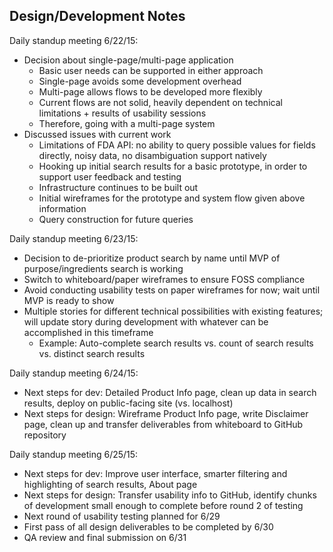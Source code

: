
## Design/Development Notes

Daily standup meeting 6/22/15:

- Decision about single-page/multi-page application
   - Basic user needs can be supported in either approach
   - Single-page avoids some development overhead
   - Multi-page allows flows to be developed more flexibly
   - Current flows are not solid, heavily dependent on technical limitations + results of usability sessions
   - Therefore, going with a multi-page system
- Discussed issues with current work
   - Limitations of FDA API: no ability to query possible values for fields directly, noisy data, no disambiguation support natively
   - Hooking up initial search results for a basic prototype, in order to support user feedback and testing
   - Infrastructure continues to be built out
   - Initial wireframes for the prototype and system flow given above information
   - Query construction for future queries

Daily standup meeting 6/23/15:

- Decision to de-prioritize product search by name until MVP of purpose/ingredients search is working
- Switch to whiteboard/paper wireframes to ensure FOSS compliance
- Avoid conducting usability tests on paper wireframes for now; wait until MVP is ready to show
- Multiple stories for different technical possibilities with existing features; will update story during development with whatever can be accomplished in this timeframe
   - Example: Auto-complete search results vs. count of search results vs. distinct search results

Daily standup meeting 6/24/15:

- Next steps for dev: Detailed Product Info page, clean up data in search results, deploy on public-facing site (vs. localhost)
- Next steps for design: Wireframe Product Info page, write Disclaimer page, clean up and transfer deliverables from whiteboard to GitHub repository

Daily standup meeting 6/25/15:

- Next steps for dev: Improve user interface, smarter filtering and highlighting of search results, About page
- Next steps for design: Transfer usability info to GitHub, identify chunks of development small enough to complete before round 2 of testing
- Next round of usability testing planned for 6/29
- First pass of all design deliverables to be completed by 6/30
- QA review and final submission on 6/31